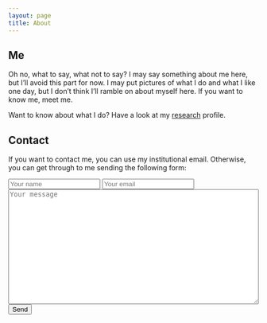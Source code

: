 ```yaml
---
layout: page
title: About
---
```


## Me

Oh no, what to say, what not to say? I may say something about me here, but I’ll avoid this part for now. I may put pictures of what I do and what I like one day, but I don’t think I’ll ramble on about myself here. If you want to know me, meet me.

Want to know about what I do? Have a look at my [research]() profile.


## Contact

If you want to contact me, you can use my institutional email. Otherwise, you can get through to me sending the following form:

<form action="https://formspree.io/curtomil-blog@curtomil.net"
      method="POST">
    <input type="text" name="name" placeholder="Your name">
    <input type="email" name="_replyto" placeholder="Your email">
    <br>
    <textarea name="message" placeholder="Your message" maxlength="200" minlength="5" rows="15" style="width:100%"></textarea>
    <input type="text" name="_gotcha" style="display:none" />
    <input type="submit" value="Send">
</form>



<!-- # About --> <!-- This is my home website. It contains information about my work and the things I find interesting. These are various, but I talk mostly about these things: * Research in open source and social informatics (software studies, information systems, media) * The web * The occasional dash of programming I can manage ## Who I Am I am a PhD candidate at the LSE, researching requirements in open source software. I particularly like the multi-disciplinarian approach to study technology that the LSE allows for. In some ways, I'm looking at the dark side of software: the complicated, unclear aspects, and the social consequences of technology use. You can find out more in the [research](/research) section. ## How This Web is Built This website uses a number of technologies, and was inspired in its looks and construction by adapting the work of a number of people. ### Base For the general possibility of holding a static blog, I have to thank the people behind the [Jekyll](http://www.jekyllrb.com) framework. Jekyll parses files and generates a static structure. The Jekyll server just relates the various in real time. There is no dynamic computation, which is much simpler than dynamic java scripting languages. The basic look and feel (and the really fast implementation) is adapted from Barry Clarks' [Jekyll Now](http://www.jekyllnow.com). ### Typography I have been giving this a lot of thought. Originally, I went for Fira---a _sans serif_ font commissioned by Mozilla for its OS---but I found it too bold and striking. I then went for its lighter version which I found too light. The light version did not work well, especially with the titles; there was not enough difference between the weight of the title and the text. It left too much blank between the letters and did not stand out as much as I wanted them too. I finally settled for the _Spartan_ font from the [League of Moveable Type](https://www.theleagueofmoveabletype.com/league-spartan), and _Andada_ from [Huerta Tipografica](http://www.huertatipografica.com/). _Spartan_ gives big, bold letters, while _Andada_ manages to be a classic _serif_ while providing more modern, rounder shapes. Because this site is intended for very low amounts of traffic, I opted for open licenses (both fonts are under the [SIL Open Font License](https://duckduckgo.com/l/?kh=-1&uddg=http%3A%2F%2Fscripts.sil.org%2FOFL)). ### Commenting (Turned Off At The Moment) The commenting system is the work of Phil Hawkworth and Alberto Aguilera, who created the [Poole app](http://pooleapp.com). ### Plugins The ability to use plugins is possible thanks to [ixti's](http://ixti.net/software/2013/01/28/using-jekyll-plugins-on-github-pages.html) work. I had thought of creating another branch with the source, but did not know enough of Git to write a small Rake task. I translated he rake task into a gulp file, because that is what the commenting system use. Other options, such as [Charlie Park's](http://charliepark.org/jekyll-with-plugins/), were to create two separate repos and emulate the functionality of the GitHub pages. I am in the process of adding other plugins which allow me to curate a bibliography on the blog directly. [Jekyll-Scholar](https://github.com/inukshuk/jekyll-scholar), by Sylvester Keil, takes care of the details of referencing and citing. ### No Analytics I have not implemented any web analytics, so absolutely nothing about you is recorded by me. GitHub will probably be analysing some small aspect of your traffic, but as far as I know, they do not use any cookies. It is interesting, though, to record some traffic details: the number of visits, the posts most read, etc.; this can help learn what and how to better present information. I might, at one point, implement a really basic analytics, but nothing cloud, and nothing either invasive or purely psychopathic: things like operating system used, browser, what gets clicked on, etc. I do not care about IPs or anything personal (and don't understand why people would...). -->
